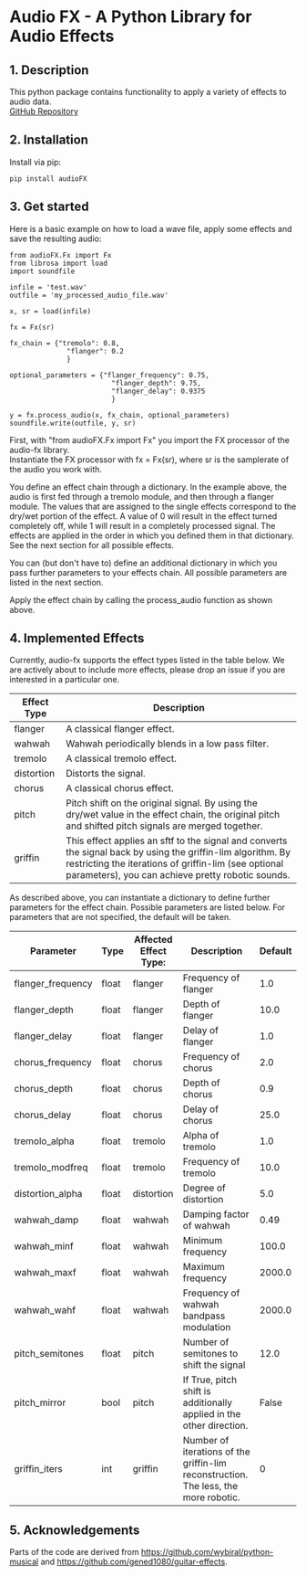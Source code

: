 # Audio FX - A Python Library for Audio Effects

## 1. Description
This python package contains functionality to apply a variety of effects to audio data.  
[GitHub Repository](https://github.com/hcmlab/audio-fx) 

## 2. Installation
Install via pip:
```
pip install audioFX
```

## 3. Get started
Here is a basic example on how to load a wave file, apply some effects and save the resulting audio:
```
from audioFX.Fx import Fx
from librosa import load
import soundfile

infile = 'test.wav'
outfile = 'my_processed_audio_file.wav'

x, sr = load(infile)

fx = Fx(sr)

fx_chain = {"tremolo": 0.8,
              "flanger": 0.2
              }

optional_parameters = {"flanger_frequency": 0.75,
                         "flanger_depth": 9.75,
                         "flanger_delay": 0.9375
                         }

y = fx.process_audio(x, fx_chain, optional_parameters)
soundfile.write(outfile, y, sr)

```

First, with "from audioFX.Fx import Fx" you import the FX processor of the audio-fx library.  
Instantiate the FX processor with fx = Fx(sr), where sr is the samplerate of the audio you work with.

You define an effect chain through a dictionary. In the example above, the audio is first fed through a tremolo module, and then through a flanger module.
The values that are assigned to the single effects correspond to the dry/wet portion of the effect. A value of 0 will result in the effect turned completely off, while 1 will result in a completely processed signal.
The effects are applied in the order in which you defined them in that dictionary. See the next section for all possible effects.

You can (but don't have to) define an additional dictionary in which you pass further parameters to your effects chain. 
All possible parameters are listed in the next section.

Apply the effect chain by calling the process_audio function as shown above. 

## 4. Implemented Effects

Currently, audio-fx supports the effect types listed in the table below. We are actively about to include more effects, please drop an issue if you are interested in a particular one.

| **Effect Type** | **Description**                                                                                                                                                                                                            |
|-----------------|----------------------------------------------------------------------------------------------------------------------------------------------------------------------------------------------------------------------------|
| flanger         | A classical flanger effect.                                                                                                                                                                                                |
| wahwah          | Wahwah periodically blends in a low pass filter.                                                                                                                                                                           |
| tremolo         | A classical tremolo effect.                                                                                                                                                                                                |
| distortion      | Distorts the signal.                                                                                                                                                                                                       |
| chorus          | A classical chorus effect.                                                                                                                                                                                                 |
| pitch           | Pitch shift on the original signal.  By using the dry/wet value in the effect chain, the original pitch and shifted pitch signals are merged together.                                                                     |
| griffin         | This effect applies an sftf to the signal and converts the signal back by using the griffin-lim algorithm.  By restricting the iterations of griffin-lim (see optional parameters), you can achieve pretty robotic sounds. |


As described above, you can instantiate a dictionary to define further parameters for the effect chain.
Possible parameters are listed below. For parameters that are not specified, the default will be taken.

| **Parameter**     | **Type** | **Affected Effect Type:** | **Description**                                                                     | **Default** |
|-------------------|----------|---------------------------|-------------------------------------------------------------------------------------|-------------|
| flanger_frequency | float    | flanger                   | Frequency of flanger                                                                | 1.0         |
| flanger_depth     | float    | flanger                   | Depth of flanger                                                                    | 10.0        |
| flanger_delay     | float    | flanger                   | Delay of flanger                                                                    | 1.0         |
| chorus_frequency  | float    | chorus                    | Frequency of chorus                                                                 | 2.0         |
| chorus_depth      | float    | chorus                    | Depth of chorus                                                                     | 0.9         |
| chorus_delay      | float    | chorus                    | Delay of chorus                                                                     | 25.0        |
| tremolo_alpha     | float    | tremolo                   | Alpha of tremolo                                                                    | 1.0         |
| tremolo_modfreq   | float    | tremolo                   | Frequency of tremolo                                                                | 10.0        |
| distortion_alpha  | float    | distortion                | Degree of distortion                                                                | 5.0         |
| wahwah_damp       | float    | wahwah                    | Damping factor of wahwah                                                            | 0.49        |
| wahwah_minf       | float    | wahwah                    | Minimum frequency                                                                   | 100.0       |
| wahwah_maxf       | float    | wahwah                    | Maximum frequency                                                                   | 2000.0      |
| wahwah_wahf       | float    | wahwah                    | Frequency of wahwah bandpass modulation                                             | 2000.0      |
| pitch_semitones   | float    | pitch                     | Number of semitones to shift the signal                                             | 12.0        |
| pitch_mirror      | bool     | pitch                     | If True, pitch shift is additionally applied in the other direction.                | False       |
| griffin_iters     | int      | griffin                   | Number of iterations of the griffin-lim reconstruction. The less, the more robotic. | 0           |
## 5. Acknowledgements
Parts of the code are derived from https://github.com/wybiral/python-musical and https://github.com/gened1080/guitar-effects.